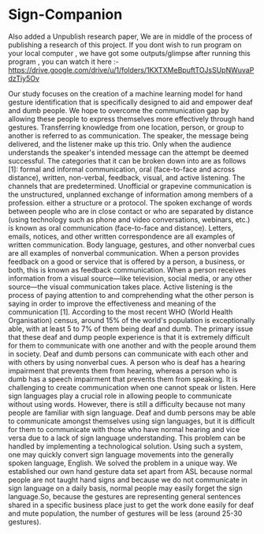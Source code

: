 # Sign-Companion
Also added a Unpublish research paper, We are in middle of the process of publishing a research of this project.
If you dont wish to run program on your local computer , we have got some outputs/glimpse after running this program , you can watch it here
:- https://drive.google.com/drive/u/1/folders/1KXTXMeBpuftTOJsSUpNWuvaPdzTiy5Ov


Our study focuses on the creation of a machine learning model for hand gesture identification that is specifically designed to aid and empower deaf and dumb people. We hope to overcome the communication gap by allowing these people to express themselves more effectively through hand gestures. Transferring knowledge from one location, person, or group to another is referred to as communication. The speaker, the message being delivered, and the listener make up this trio. Only when the audience understands the speaker's intended message can the attempt be deemed successful. The categories that it can be broken down into are as follows [1]: formal and informal communication, oral (face-to-face and across distance), written, non-verbal, feedback, visual, and active listening. 
            The channels that are predetermined. Unofficial or grapevine communication is the unstructured, unplanned exchange of information among members of a profession. either a structure or a protocol. The spoken exchange of words between people who are in close contact or who are separated by distance (using technology such as phone and video conversations, webinars, etc.) is known as oral communication (face-to-face and distance). Letters, emails, notices, and other written correspondence are all examples of written communication. Body language, gestures, and other nonverbal cues are all examples of nonverbal communication.
          When a person provides feedback on a good or service that is offered by a person, a business, or both, this is known as feedback communication. When a person receives information from a visual source—like television, social media, or any other source—the visual communication takes place. Active listening is the process of paying attention to and comprehending what the other person is saying in order to improve the effectiveness and meaning of the communication [1].  According to the most recent WHO (World Health Organisation) census, around 15% of the world's population is exceptionally able, with at least 5 to 7% of them being deaf and dumb. The primary issue that these deaf and dump people experience is that it is extremely difficult for them to communicate with one another and with the people around them in society. 
           Deaf and dumb persons can communicate with each other and with others by using nonverbal cues. A person who is deaf has a hearing impairment that prevents them from hearing, whereas a person who is dumb has a speech impairment that prevents them from speaking. It is challenging to create communication when one cannot speak or listen. Here sign languages play a crucial role in allowing people to communicate without using words. However, there is still a difficulty because not many people are familiar with sign language. Deaf and dumb persons may be able to communicate amongst themselves using sign languages, but it is difficult for them to communicate with those who have normal hearing and vice versa due to a lack of sign language understanding. 
          This problem can be handled by implementing a technological solution. Using such a system, one may quickly convert sign language movements into the generally spoken language, English. We solved the problem in a unique way. We established our own hand gesture data set apart from ASL because normal people are not taught hand signs and because we do not communicate in sign language on a daily basis, normal people may easily forget the sign language.So, because the gestures are representing general sentences shared in a specific business place just to get the work done easily for deaf and mute population, the number of gestures will be less (around 25-30 gestures). 
